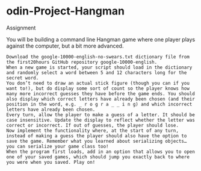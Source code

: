 # odin-Project-Hangman

Assignment

You will be building a command line Hangman game where one player plays against the computer, but a bit more advanced.

    Download the google-10000-english-no-swears.txt dictionary file from the first20hours GitHub repository google-10000-english.
    When a new game is started, your script should load in the dictionary and randomly select a word between 5 and 12 characters long for the secret word.
    You don’t need to draw an actual stick figure (though you can if you want to!), but do display some sort of count so the player knows how many more incorrect guesses they have before the game ends. You should also display which correct letters have already been chosen (and their position in the word, e.g. _ r o g r a _ _ i n g) and which incorrect letters have already been chosen.
    Every turn, allow the player to make a guess of a letter. It should be case insensitive. Update the display to reflect whether the letter was correct or incorrect. If out of guesses, the player should lose.
    Now implement the functionality where, at the start of any turn, instead of making a guess the player should also have the option to save the game. Remember what you learned about serializing objects… you can serialize your game class too!
    When the program first loads, add in an option that allows you to open one of your saved games, which should jump you exactly back to where you were when you saved. Play on!

